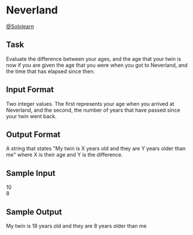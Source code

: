 # Neverland

[@Sololearn](sololearn.com)

## Task

Evaluate the difference between your ages, and the age that your twin is now if you are given the age that you were when you got to Neverland, and the time that has elapsed since then.

## Input Format

Two integer values. The first represents your age when you arrived at Neverland, and the second, the number of years that have passed since your twin went back.

## Output Format

A string that states "My twin is X years old and they are Y years older than me" where X is their age and Y is the difference.

## Sample Input

10  
8

## Sample Output

My twin is 18 years old and they are 8 years older than me
